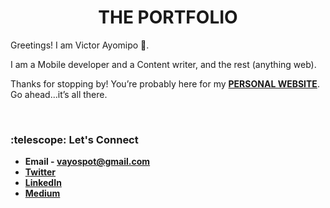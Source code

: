 <h1 align="center">THE PORTFOLIO</h1>

Greetings! I am Victor Ayomipo :bust_in_silhouette:.

I am a Mobile developer and a Content writer, and the rest (anything web). 

Thanks for stopping by! You’re probably here for my [**PERSONAL WEBSITE**](https://vayospot.github.io/portfolio/). Go ahead...it’s all there.

&nbsp; &nbsp;

<h3>:telescope: Let's Connect</h3>

- **Email - vayospot@gmail.com**
- **[Twitter](https://twitter.com/vayospot)**
- **[LinkedIn](https://www.linkedin.com/in/vayospot)**
- **[Medium](https://medium.com/@vayospot)**


